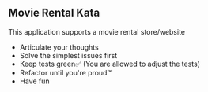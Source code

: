 ## Movie Rental Kata
This application supports a movie rental store/website

- Articulate your thoughts
- Solve the simplest issues first
- Keep tests green✅ (You are allowed to adjust the tests)
- Refactor until you're proud™️
- Have fun 
